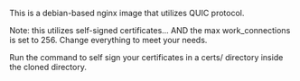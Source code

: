 This is a debian-based nginx image that utilizes QUIC protocol.

Note: this utilizes self-signed certificates... AND the max work_connections is set to 256. Change everything to meet your needs.

Run the command to self sign your certificates in a certs/ directory inside the cloned directory.
